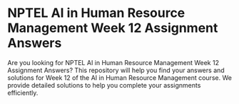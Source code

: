 # NPTEL AI in Human Resource Management Week 12 Assignment Answers

Are you looking for NPTEL AI in Human Resource Management Week 12 Assignment Answers? This repository will help you find your answers and solutions for Week 12 of the AI in Human Resource Management course. We provide detailed solutions to help you complete your assignments efficiently.